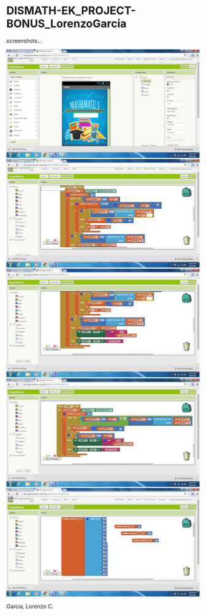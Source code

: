 # DISMATH-EK_PROJECT-BONUS_LorenzoGarcia

screenshots...

![Screenshot1](SCREENSHOT1.jpg)
![Screenshot2](SCREENSHOT2.jpg)
![Screenshot3](SCREENSHOT3.jpg)
![Screenshot4](SCREENSHOT4.jpg)
![Screenshot5](SCREENSHOT5.jpg)


Garcia, Lorenzo C.
